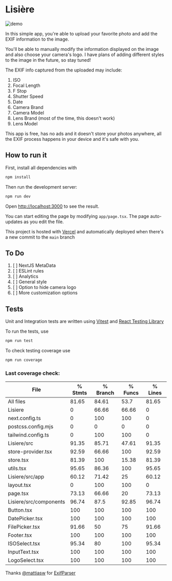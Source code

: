 # Lisière

![demo](https://github.com/user-attachments/assets/b32dbb2e-4ea0-4d2a-9a4d-115ecadcf8e8)

In this simple app, you're able to upload your favorite photo and add the EXIF information to the image.

You'll be able to manually modify the information displayed on the image and also choose your camera's logo. I have plans of adding different styles to the image in the future, so stay tuned!

The EXIF info captured from the uploaded may include:
1. ISO
2. Focal Length
3. F Stop
4. Shutter Speed
5. Date
6. Camera Brand
7. Camera Model
8. Lens Brand (most of the time, this doesn't work)
9. Lens Model

This app is free, has no ads and it doesn't store your photos anywhere, all the EXIF process happens in your device and it's safe with you.

## How to run it

First, install all dependencies with
```bash
npm install
```


Then run the development server:
```bash
npm run dev
```

Open [http://localhost:3000](http://localhost:3000) to see the result.

You can start editing the page by modifying `app/page.tsx`. The page auto-updates as you edit the file.

This project is hosted with [Vercel](https://vercel.com) and automatically deployed when there's a new commit to the `main` branch

## To Do

1. [ ] NextJS MetaData
2. [ ] ESLint rules
3. [ ] Analytics
4. [ ] General style
5. [ ] Option to hide camera logo
6. [ ] More customization options

## Tests
Unit and Integration tests are written using [Vitest](https://vitest.dev/) and [React Testing Library](https://testing-library.com/docs/react-testing-library/intro)   

To run the tests, use
```bash
npm run test
```

To check testing coverage use
```bash
npm run coverage
```

### Last coverage check:

File                    | % Stmts | % Branch | % Funcs | % Lines
------------------------|---------|----------|---------|---------
All files               |   81.65 |    84.61 |    53.7 |   81.65 
 Lisiere                |       0 |    66.66 |   66.66 |       0 
  next.config.ts        |       0 |      100 |     100 |       0 
  postcss.config.mjs    |       0 |        0 |       0 |       0 
  tailwind.config.ts    |       0 |      100 |     100 |       0 
 Lisiere/src            |   91.35 |    85.71 |   47.61 |   91.35 
  store-provider.tsx    |   92.59 |    66.66 |     100 |   92.59 
  store.tsx             |   81.39 |      100 |   15.38 |   81.39 
  utils.tsx             |   95.65 |    86.36 |     100 |   95.65 
 Lisiere/src/app        |   60.12 |    71.42 |      25 |   60.12 
  layout.tsx            |       0 |      100 |     100 |       0 
  page.tsx              |   73.13 |    66.66 |      20 |   73.13 
 Lisiere/src/components |   96.74 |     87.5 |   92.85 |   96.74 
  Button.tsx            |     100 |      100 |     100 |     100 
  DatePicker.tsx        |     100 |      100 |     100 |     100 
  FilePicker.tsx        |   91.66 |       50 |      75 |   91.66 
  Footer.tsx            |     100 |      100 |     100 |     100 
  ISOSelect.tsx         |   95.34 |       80 |     100 |   95.34 
  InputText.tsx         |     100 |      100 |     100 |     100 
  LogoSelect.tsx        |     100 |      100 |     100 |     100 

Thanks [@mattiasw](https://github.com/mattiasw) for [ExifParser](https://github.com/mattiasw/ExifReader)
